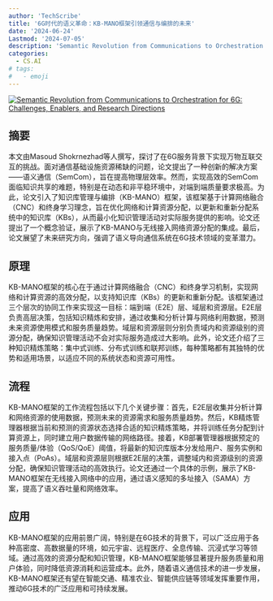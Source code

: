 ```yaml
---
author: 'TechScribe'
title: '6G时代的语义革命：KB-MANO框架引领通信与编排的未来'
date: '2024-06-24'
Lastmod: '2024-07-05'
description: 'Semantic Revolution from Communications to Orchestration for 6G: Challenges, Enablers, and Research Directions'
categories:
  - CS.AI
# tags:
#   - emoji
---
```


[![Semantic Revolution from Communications to Orchestration for 6G: Challenges, Enablers, and Research Directions](https://arxiv-research-1301205113.cos.ap-guangzhou.myqcloud.com/images/2407.00081v1.pdf_0.jpg)](https://arxiv.org/abs/2407.00081v1)

## 摘要

本文由Masoud Shokrnezhad等人撰写，探讨了在6G服务背景下实现万物互联交互的挑战。面对通信基础设施资源稀缺的问题，论文提出了一种创新的解决方案——语义通信（SemCom），旨在提高物理层效率。然而，实现高效的SemCom面临知识共享的难题，特别是在动态和非平稳环境中，对端到端质量要求极高。为此，论文引入了知识库管理与编排（KB-MANO）框架，该框架基于计算网络融合（CNC）和终身学习理念，旨在优化网络和计算资源分配，以更新和重新分配系统中的知识库（KBs），从而最小化知识管理活动对实际服务提供的影响。论文还提出了一个概念验证，展示了KB-MANO与无线接入网络资源分配的集成。最后，论文展望了未来研究方向，强调了语义导向通信系统在6G技术领域的变革潜力。<!--more-->

## 原理

KB-MANO框架的核心在于通过计算网络融合（CNC）和终身学习机制，实现网络和计算资源的高效分配，以支持知识库（KBs）的更新和重新分配。该框架通过三个层次的协同工作来实现这一目标：端到端（E2E）层、域层和资源层。E2E层负责高层决策，包括知识精炼和安排，通过收集和分析计算与网络利用数据，预测未来资源使用模式和服务质量趋势。域层和资源层则分别负责域内和资源级别的资源分配，确保知识管理活动不会对实际服务造成过大影响。此外，论文还介绍了三种知识精炼策略：集中式训练、分布式训练和联邦训练，每种策略都有其独特的优势和适用场景，以适应不同的系统状态和资源可用性。

## 流程

KB-MANO框架的工作流程包括以下几个关键步骤：首先，E2E层收集并分析计算和网络资源的使用数据，预测未来的资源需求和服务质量趋势。然后，KB精炼管理器根据当前和预测的资源状态选择合适的知识精炼策略，并将训练任务分配到计算资源上，同时建立用户数据传输的网络路径。接着，KB部署管理器根据预定的服务质量/体验（QoS/QoE）阈值，将最新的知识库版本分发给用户、服务实例和接入点（PoAs）。域层和资源层则根据E2E层的决策，调整域内和资源级别的资源分配，确保知识管理活动的高效执行。论文还通过一个具体的示例，展示了KB-MANO框架在无线接入网络中的应用，通过语义感知的多址接入（SAMA）方案，提高了语义吞吐量和网络效率。

## 应用

KB-MANO框架的应用前景广阔，特别是在6G技术的背景下，可以广泛应用于各种高密度、高数据量的环境，如元宇宙、远程医疗、全息传输、沉浸式学习等领域。通过高效的资源分配和知识管理，KB-MANO框架能够显著提升服务质量和用户体验，同时降低资源消耗和运营成本。此外，随着语义通信技术的进一步发展，KB-MANO框架还有望在智能交通、精准农业、智能供应链等领域发挥重要作用，推动6G技术的广泛应用和可持续发展。